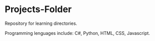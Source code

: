 # Projects-Folder
Repository for learning directories.

Programming lenguages include: C#, Python, HTML, CSS, Javascript.
